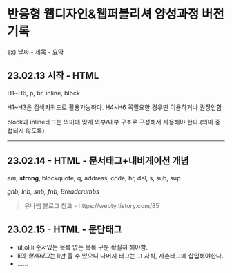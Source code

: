 <h1>반응형 웹디자인&웹퍼블리셔 양성과정 버전기록</h1>
<p>ex) 날짜 - 제목 - 요약</p>
<h2>23.02.13 시작 - HTML</h2>
<p>H1~H6, p, br, inline, block</p>
<p>H1~H3은 검색키워드로 활용가능하다. H4~H6 꼭필요한 경우만 이용하거나 권장안함</p>
<p>block과 inline태그는 의미에 맞게 외부/내부 구조로 구성해서 사용해야 한다.(의미 중첩되지 않도록)</p>
<hr>
<h2>23.02.14 - HTML - 문서태그+내비게이션 개념</h2>
<p><em>em</em>, <strong>strong</strong>, blockquote, q, address, code, hr, del, s, sub, sup</p>
<p><em>gnb, lnb, snb, fnb, Breadcrumbs</em></p>
<blockquote cite="https://webty.tistory.com/85">유나쌤 블로그 참고 - https://webty.tistory.com/85</blockquote>
<h2>23.02.15 - HTML - 문단태그</h2>
<ul>
  <li>ul,ol,li 순서있는 목록 없는 목록 구분 확실히 해야함.</li>
  <li>li의 <em>형제태그</em>는 li만 올 수 있으니 나머지 태그는 그 자식, 자손태그에 삽입해야한다.</li>
  <li>......</li>
</ul>
